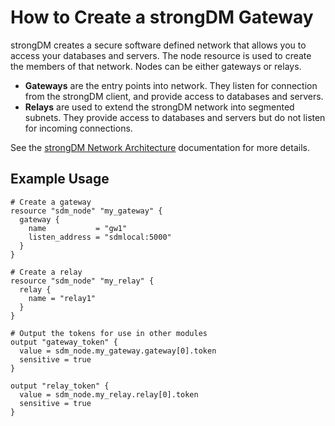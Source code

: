 # How to Create a strongDM Gateway

strongDM creates a secure software defined network that allows you to access your databases and servers. The node resource is used to create the members of that network. Nodes can be either gateways or relays.

- **Gateways** are the entry points into network. They listen for connection from the strongDM client, and provide access to databases and servers.
- **Relays** are used to extend the strongDM network into segmented subnets. They provide access to databases and servers but do not listen for incoming connections.

See the [strongDM Network Architecture](https://www.strongdm.com/docs/architecture/relays/) documentation for more details.


## Example Usage

```hcl
# Create a gateway
resource "sdm_node" "my_gateway" {
  gateway {
    name           = "gw1"
    listen_address = "sdmlocal:5000"
  }
}

# Create a relay
resource "sdm_node" "my_relay" {
  relay {
    name = "relay1"
  }
}

# Output the tokens for use in other modules
output "gateway_token" {
  value = sdm_node.my_gateway.gateway[0].token
  sensitive = true
}

output "relay_token" {
  value = sdm_node.my_relay.relay[0].token
  sensitive = true
}
```